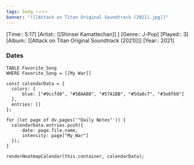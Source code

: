 ```yaml
---
tags: Song ⭐⭐⭐⭐ 
banner: "![[Attack on Titan Original Soundtrack (2021).jpg]]"
---
```

[Time:: 5:17]
[Artist:: [[Shinsei Kamattechan]] ]
[Genre:: J-Pop]
[Played:: 3]
[Album:: [[Attack on Titan Original Soundtrack (2021)]]]
[Year:: 2021]
### Dates
````dataview
TABLE Favorite_Song
WHERE Favorite_Song = [[My War]]
````
  ```dataviewjs
const calendarData = { 
	colors: { 
		blue: ["#9ccfd8", "#5BAAB8", "#57A1BB", "#5da8c7", "#3e8fb0"] 
	}, 
	entries: [] 
}; 

for (let page of dv.pages('"Daily Notes"')) { 
	calendarData.entries.push({ 
		date: page.file.name, 
		intensity: page["My_War"]
	}); 
} 

renderHeatmapCalendar(this.container, calendarData);
```
